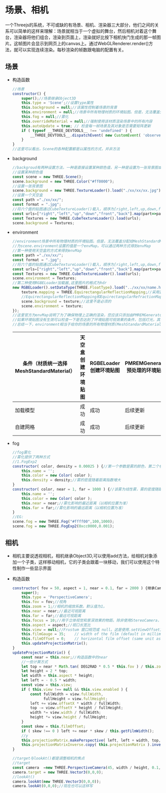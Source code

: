 # 场景、相机

一个Threejs的系统，不可或缺的有场景、相机、渲染器三大部分，他们之间的关系可以简单的这样来理解：场景就相当于一个虚拟的舞台，然后相机对着这个舞台，渲染器将他们组合，渲染到页面上，渲染就好比按下相机快门生成的那一帧图片。这帧图片会显示到网页上的canvas上。通过WebGLRenderer.render()方法，就可以实现连续渲染。每秒渲染的帧数跟电脑的配置有关。

## 场景

+   构造函数

    ```js
    //场景
    constructor() {
        super();//场景继承Object3D
        this.type = 'Scene';//设置type属性
        this.background = null;//该属性控制着场景的背景
        this.environment = null;//场景中所有物理材质的环境贴图。但是，无法覆盖分配给MeshStandardMaterial.envMap的现有纹理
        this.fog = null;//雾化
        this.overrideMaterial = null;//强制使用该材质渲染场景中的所有内容
        this.autoUpdate = true; // 检查每一帧场景及其对象是否需要矩阵更新
        if ( typeof __THREE_DEVTOOLS__ !== 'undefined' ) {
            __THREE_DEVTOOLS__.dispatchEvent( new CustomEvent( 'observe', { detail: this } ) ); // eslint-disable-line no-undef
        }
    }
    //这里可以看出，Scene的各种配置都是以属性的方式，并非方法
    ```

+   background

    ```js
    //backgroud有两种设置方法，一种是直接设置某种颜色值，另一种是设置为一张背景图或者一个天空盒
    //设置某种颜色值
    const scene = new THREE.Scene();
    scene.background = new THREE.Color("#ff0000");
    //设置一张背景图
    scene.background = new THREE.TextureLoader().load("./xx/xx/xx.jpg");
    //设置一个天空盒
    const path ="./xx/xx/";
    const format = ".jpg";
    //将六个面的贴图通过CubeTextureLoader()载入，顺序为[right,left,up,down,front,back]。
    const urls=["right","left","up","down","front","back"].map(part=>path+part+format);
    const Textures = new THREE.CubeTextureLoader().load(urls);
    scene.background = Textures;
    ```

+   environment

    ```js
    //environment场景中所有物理材质的环境贴图。但是，无法覆盖分配给MeshStandardMaterial.envMap的现有纹理。具体如何我们测试一遍就知道,经过我一下午的测试，发现了不少问题。
    //为scene.environment设置的值是一个envMap。可以通过两种方式得到envMap
    //第一种使用天空盒的方式来得到envMap
    const path ="./xx/xx/";
    const format = ".jpg";
    //将六个面的贴图通过CubeTextureLoader()载入，顺序为[right,left,up,down,front,back]。
    const urls=["right","left","up","down","front","back"].map(part=>path+part+format);
    const Textures = new THREE.CubeTextureLoader().load(urls);
    scene.environment = Textures;
    //第二种使用RGBELoader加载器,这里图片的格式为hdr
    new RGBELoader().setDataType(THREE.FloatType).load("../xx/xx/name.hdr",function(texture){
        texture.mapping = THREE.EquirectangularReflectionMapping;//采用这种方式生成的环境贴图需要将mapping设置为这个
        //EquirectangularReflectionMapping和EquirectangularRefractionMapping 用于等距矩形环境贴图。也称为经纬度地图，等距矩形纹理表示沿水平中心线的 360 度视图和沿垂直轴的 180 度视图，图像的顶部和底部边缘对应于一个映射的球体。
        scene.background = texture;//这里不是必须的
        scene.environment = texture;
    });
    //这里官方为envMap说明了为了确保物理上正确的渲染，您应该只添加由PMREMGenerator预处理的环境贴图。默认为空。当然其他的也行,比如我们这两种生成环境贴图的方式
    //如果环境贴图没有生效可以检查一下是否达到了环境贴图可视效果的条件，包括灯光，其他贴图的影响，某些参数的设置
    //总结一下，environment相当于给你的场景的所有物理材质(MeshStandardMaterial、MeshPhysicalMaterial)设置一个默认的环境贴图.
    ```

    | 条件（材质统一选择MeshStandardMaterial） | 天空盒创建环境贴图 | RGBELoader创建环境贴图 | PMREMGenerator预处理的环境贴图 |
    | ---------------------------------------- | ------------------ | ---------------------- | ------------------------------ |
    | 加载模型                                 | 成功               | 成功                   | 后续更新                       |
    | 自建网格                                 | 成功               | 成功                   | 后续更新                       |

+   fog	

    ```js
    //fog雾化
    //雾化提供了两种方式
    //1.FogExp2
    constructor( color, density = 0.00025 ) {//第一个参数是雾的颜色，第二个参数表示雾的密度的随距离的增长速度，该雾叫做指数雾
        this.name = '';
        this.color = new Color( color );
        this.density = density;//雾的密度随着距离指数增大
    }
    constructor( color, near = 1, far = 1000 ) {//该雾为线性雾，雾的密度随距离呈线性增长
        this.name = '';
        this.color = new Color( color );
        this.near = near;//雾化影响的最近距离（以相机位置为准）
        this.far = far;//雾化影响的最远距离（以相机位置为准）
    }
    //EG:
    scene.fog = new THREE.Fog("#ffff00",100,1000);
    scene.fog = new THREE.FogExp2(0xcc0000,0.001);
    ```

## 相机

+   相机主要说透视相机，相机继承Object3D,可以使用add方法，给相机对象添加一个子类，这样移动相机，它的子类会跟着一块移动，我们可以使用这个特性制作一些显示界面

+   构造函数

    ```js
    constructor( fov = 50, aspect = 1, near = 0.1, far = 2000 ) {继承Camera类，Camera继承Object3D类
        super();
        this.type = 'PerspectiveCamera';
        this.fov = fov;//视角
        this.zoom = 1;//相机的缩放系数。默认值为1。
        this.near = near;//最近可视距离
        this.far = far;//最远可视距离
        this.focus = 10;//用于立体视觉和景深效果的物距。除非使用StereoCamera，否则此参数不会影响投影矩阵。默认值为10。
        this.aspect = aspect;//视口长宽比
        this.view = null;//Frustum 窗口规范或 null。这是使用.setViewOffset方法设置的，并使用.clearViewOffset清除。
        this.filmGauge = 35;	// width of the film (default in millimeters)
        this.filmOffset = 0;	// horizontal film offset (same unit as gauge)
        this.updateProjectionMatrix();
    }
    updateProjectionMatrix() {
        const near = this.near;//构造函数中的near
        //一些计算方式
        let top = near * Math.tan( DEG2RAD * 0.5 * this.fov ) / this.zoom;
        let height = 2 * top;
        let width = this.aspect * height;
        let left = - 0.5 * width;
        const view = this.view;
        if ( this.view !== null && this.view.enabled ) {
            const fullWidth = view.fullWidth,
                  fullHeight = view.fullHeight;
            left += view.offsetX * width / fullWidth;
            top -= view.offsetY * height / fullHeight;
            width *= view.width / fullWidth;
            height *= view.height / fullHeight;
        }
        const skew = this.filmOffset;
        if ( skew !== 0 ) left += near * skew / this.getFilmWidth();
        //y
        this.projectionMatrix.makePerspective( left, left + width, top, top - height, near, this.far );
        this.projectionMatrixInverse.copy( this.projectionMatrix ).invert();
    }
    ```

    

    ```js
    //target与lookAt()都是调整相机的焦点
    //target
    const camera  =new THREE.PerspectiveCamera(45, width / height, 0.1, 10000);
    camera.target = new THREE.Vector3(0,0,0);
    //lookAt()
    camera.lookAt(new THREE.Vector3(0,0,0));
    camera.lookAt(0,0,0);//现在也可以这样写
    ```
    
